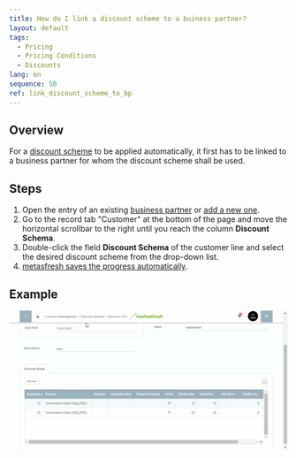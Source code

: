 ```yaml
---
title: How do I link a discount scheme to a buiness partner?
layout: default
tags:
  - Pricing
  - Pricing Conditions
  - Discounts
lang: en
sequence: 50
ref: link_discount_scheme_to_bp
---
```


## Overview
For a [discount scheme](Create_discount_scheme) to be applied automatically, it first has to be linked to a business partner for whom the discount scheme shall be used.

## Steps
1. Open the entry of an existing [business partner](Menu) or [add a new one](New_Business_Partner).
1. Go to the record tab "Customer" at the bottom of the page and move the horizontal scrollbar to the right until you reach the column **Discount Schema**.
1. Double-click the field **Discount Schema** of the customer line and select the desired discount scheme from the drop-down list.
1. [metasfresh saves the progress automatically](Saveindicator).

## Example
![](assets/Link_discount_scheme_to_BP.gif)
